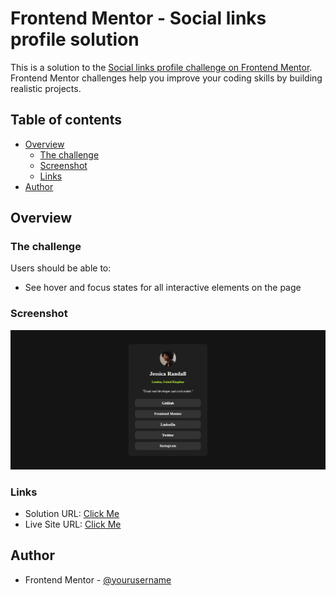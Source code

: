 # Frontend Mentor - Social links profile solution

This is a solution to the [Social links profile challenge on Frontend Mentor](https://www.frontendmentor.io/challenges/social-links-profile-UG32l9m6dQ). Frontend Mentor challenges help you improve your coding skills by building realistic projects. 

## Table of contents

- [Overview](#overview)
  - [The challenge](#the-challenge)
  - [Screenshot](#screenshot)
  - [Links](#links)
- [Author](#author)



## Overview

### The challenge

Users should be able to:

- See hover and focus states for all interactive elements on the page

### Screenshot

![](./screenshot.jpg)


### Links

- Solution URL: [Click Me](https://www.frontendmentor.io/solutions/social-links-profile-main-frontend-mentor-XCt8p1DtwI)
- Live Site URL: [Click Me](https://arjuno-008.github.io/social-links-profile-main-Frontend-Mentor/)

## Author

- Frontend Mentor - [@yourusername](https://www.frontendmentor.io/profile/ArjunO-008)
 
